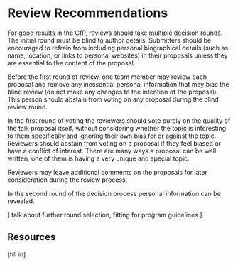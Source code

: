 # Review Recommendations


For good results in the CfP, reviews should take multiple decision rounds. The initial round must be blind to author details. Submitters should be encouraged to refrain from including personal biographical details (such as name, location, or links to personal websites) in their proposals unless they are essential to the content of the proposal.

Before the first round of review, one team member may review each proposal and remove any inessential personal information that may bias the blind review (do not make any changes to the intention of the proposal). This person should abstain from voting on any proposal during the blind review round.

In the first round of voting the reviewers should vote purely on the quality of the talk proposal itself, without considering whether the topic is interesting to them specifically and ignoring their own bias for or against the topic. Reviewers should abstain from voting on a proposal if they feel biased or have a conflict of interest.
There are many ways a proposal can be well written, one of them is having a very unique and special topic.

Reviewers may leave additional comments on the proposals for later consideration during the review process.

In the second round of the decision process personal information can be revealed.

[ talk about further round selection, fitting for program guidelines ]



## Resources

[fill in]
